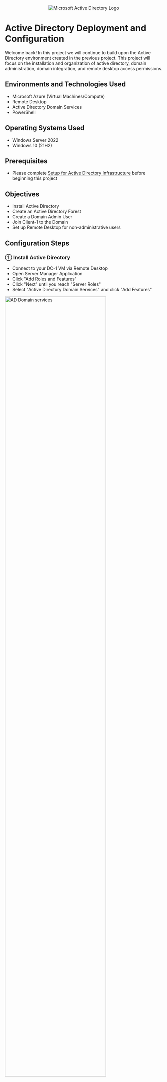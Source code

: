 <p align="center">
<img src="https://i.imgur.com/pU5A58S.png" alt="Microsoft Active Directory Logo"/>
</p>

<h1>Active Directory Deployment and Configuration</h1>
Welcome back!  In this project we will continue to build upon the Active Directory environment created in the previous project.  This project will focus on the installation and organization of active directory, domain administration, domain integration, and remote desktop access permissions.
<br />

<h2>Environments and Technologies Used</h2>

- Microsoft Azure (Virtual Machines/Compute)
- Remote Desktop
- Active Directory Domain Services
- PowerShell

<h2>Operating Systems Used </h2>

- Windows Server 2022
- Windows 10 (21H2)

<h2>Prerequisites</h2>

-  Please complete <a href="https://github.com/christianDCdev/ad-deploy-and-config">Setup for Active Directory Infrastructure</a> before beginning this project

<h2>Objectives</h2>

- Install Active Directory
- Create an Active Directory Forest
- Create a Domain Admin User
- Join Client-1 to the Domain
- Set up Remote Desktop for non-administrative users

<h2>Configuration Steps</h2>

<h3>&#9312; Install Active Directory</h3>
<p>

- Connect to your DC-1 VM via Remote Desktop
- Open Server Manager Application
- Click "Add Roles and Features"
- Click "Next" until you reach "Server Roles"
- Select "Active Directory Domain Services" and click "Add Features"
<img src="https://i.imgur.com/GiPCO9P.png" height="80%" width="80%" alt="AD Domain services"/>

- Click "Next" until you reach "Confirmation"
- Check box that says "Restart the destination server automatically if required"
- Click "Install" to complete installation
  
</p>

<h3>&#9313; Promote DC-1 to a Domain Controller</h3>

<p>

- Within the Server Manager Dashboard, click on the flag at top right and click "Promote this server to a domain controller"
<img src="https://i.imgur.com/dXntZsV.png" height="80%" width="80%" alt="domain controller promotion"/>

- Select "Add a new forest" option
- Set "Root domain name:" to "mydomain.com"
<img src="https://i.imgur.com/OtjZXv7.png" height="80%" width="80%" alt="domain controller promotion"/>

- Under "DNS options", uncheck "Create DNS delegation"
- Complete forest installation and your VM should automatically restart once installation is finished
- Log back into DC-1 VM as a domain user by typing "mydomain.com\(your username)" as your username (Example: mydomain.com\labuser)

</p>
<br />

<h3>&#9314; Create a Domain Admin user within the domain</h3>

<p>

- Within DC-1 VM, open Active Directory Users and Computers application
- Right click "mydomain.com" on the right side of window
<img src="https://i.imgur.com/h7KNfAb.png" height="80%" width="80%" alt="AD user mydomain"/>

- Click "New" then click "Organizational Unit"
- Fill in the name as "_EMPLOYEES" and click "Ok"
- Create another organizational unit
- Fill in the name as "_ADMINS"
- Click on the "_ADMINS" folder
- Within the empty field on the right, right click -> click "New" -> then click "User"
<img src="https://i.imgur.com/eknzFYE.png" height="80%" width="80%" alt="new user"/>

- Fill out fields for a new user named "Jane Doe" with username "jane_admin"
<img src="https://i.imgur.com/Ze0cl5V.png" height="80%" width="80%" alt="jane doe info"/>

- Proceed and finish user creation (NOTE: Feel free to uncheck "User must change password at next logon" box for your convenience)
- Next we will add jane_admin to the built-in "Domain Admins" Security Group
- Right click on "Jane Doe" and click "Properties"
- Navigate to "Member of" tab -> click "Add"
- Type "Domain Admins" in the empty field
- Click "Check Names" to confirm you found the correct object name, click "Ok", then click "Apply"
<img src="https://i.imgur.com/MwxvjCA.png" alt="add jane to domain admins"/>

- Close or logout of the DC-1 VM connection
- Log back into DC-1 VM as "Jane Doe" (mydomain.com\jane_admin)
- From now on user "jane_admin" will be used as the admin account
  
</p>
<br />

<h3>&#9315; Join Client-1 to your Domain</h3>

<p>

- Login to Client-1 VM as original local admin (in my case username = "labuser")
- Within the Client-1 VM, right click Windows start button -> then click "System"
- Click "Rename this PC (advanced)" on the right side of window
<img src="https://i.imgur.com/VMU4jgm.png" height="80%" width="80%" alt="Rename PC"/>

- Under "Computer Name" tab, click "Change
- Check "Domain" bubble, type "mydomain.com" in the field, then click "Ok"
<img src="https://i.imgur.com/CHRciZK.png" alt="Domain change"/>

- A "Windows Security" window should pop up
- Fill in the username and password with "Jane Doe" information (Username: mydomain.com\jane_admin)
- Click "Ok" and if done correctly, you will see the following window pop up
<img src="https://i.imgur.com/35CF1Mr.png"  alt="Successfully joined domain"/>

- Click "Ok" and your VM will restart
- Within DC-1 VM, open "Active Directory Users and Computers" application
- Expand "mydomain.com" -> then click on "Computers" to verify if Client-1 is there
  
</p>
<br />

<h3>&#9316; Setup Remote Desktop for Non-administrative users</h3>

<p>

- Log into Client-1 VM as "Jane Doe" (mydomain.com\jane_admin)
- Navigate to "Settings" -> "System" -> "Remote Desktop"
- Click on "Select users that can remotely access this PC" at the bottom of window
- Click "Add"
- Type "Domain Users" in empty field
- Click "Check Names" to confirm you found the correct object name and click "Ok"
<img src="https://i.imgur.com/a6nHqwn.png" alt="Successfully joined domain"/>

- Now all normal users within the domain can log into Client-1
  
</p>
<br />

<h2>Conclusion</h2>

<p>
  
Congratulations on completing the deployment and configuration of this Active Directory project!  We should now have an active directory forest installed, a domain admin user, and our Client-1 VM should now be inside our domain.  In the next project we will populate our domain with generated users.

- If you would like to continue to the next step in this series of Active Directory projects, please click <a href="https://github.com/christianDCdev/ad-user-generation">here</a>

</p>
